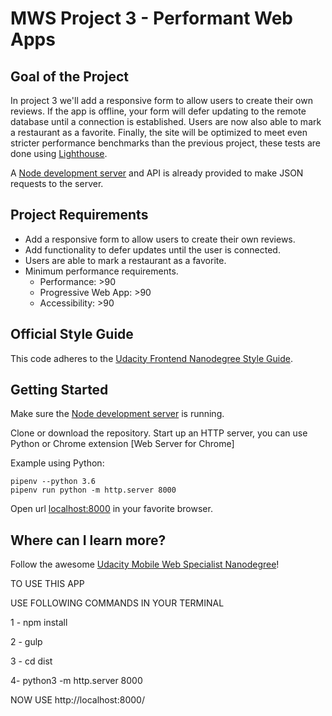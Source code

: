 # MWS Project 3 - Performant Web Apps

## Goal of the Project
In project 3 we'll add a responsive form to allow users to create their own reviews. If the app is offline, your form will defer updating to the remote database until a connection is established. Users are now also able to mark a restaurant as a favorite. Finally, the site will be optimized to meet even stricter performance benchmarks than the previous project, these tests are done using [Lighthouse](https://developers.google.com/web/tools/lighthouse/).

A [Node development server](https://github.com/udacity/mws-restaurant-stage-3) and API is already provided to make JSON requests to the server.

## Project Requirements
* Add a responsive form to allow users to create their own reviews.
* Add functionality to defer updates until the user is connected.
* Users are able to mark a restaurant as a favorite.
* Minimum performance requirements.
  * Performance: >90
  * Progressive Web App: >90
  * Accessibility: >90

## Official Style Guide
This code adheres to the [Udacity Frontend Nanodegree Style Guide](https://udacity.github.io/frontend-nanodegree-styleguide/).

## Getting Started
Make sure the [Node development server](https://github.com/udacity/mws-restaurant-stage-3) is running.

Clone or download the repository.
Start up an HTTP server, you can use Python or Chrome extension [Web Server for Chrome]

Example using Python:

```
pipenv --python 3.6
pipenv run python -m http.server 8000
```

Open url [localhost:8000](localhost:8000) in your favorite browser.

## Where can I learn more?
Follow the awesome [Udacity Mobile Web Specialist Nanodegree](https://www.udacity.com/course/mobile-web-specialist-nanodegree--nd024)!


TO USE THIS APP

USE FOLLOWING COMMANDS IN YOUR TERMINAL  

1 - npm install

2 - gulp

3 - cd dist 

4- python3 -m http.server 8000

NOW USE http://localhost:8000/
